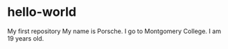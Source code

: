 # hello-world
My first repository
My name is Porsche. I go to Montgomery College. I am 19 years old.

